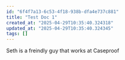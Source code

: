 ```yaml
---
id: "6f4f7a13-6c53-4f18-938b-dfa4e737c881"
title: "Test Doc 1"
created_at: "2025-04-29T10:35:40.324318"
updated_at: "2025-04-29T10:35:40.324345"
tags: []
---
```


Seth is a freindly guy that works at Caseproof